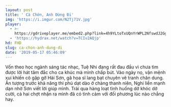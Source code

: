 ```yaml
---
layout: post
title: ' Cà Chớn, Anh Đừng Đi'
img: 'https://i.imgur.com/N2Tj71V.jpg'
player:
  - >-
    https://gdriveplayer.me/embed2.php?link=4h9YLtoTxUQnYrWPL2NfswdJ2Gg4F89UTdiaKY5ygUvTHjGsyaEzjEhM60dKmEpbrWD8d4pEq1gxPOwcLjy%252BqF6b89soTK8o%252FF%252BtJuBEzcgrMVlwB75HwiY0LWlSL4L1LLtFXGI0bQQQ7v%252FS3ZitY6LCfrV9Zzc3myXJ9xqOXgnywqyXkbqzgOZe0r4PfMMMxnw%252B%252FzSRhhtYr1TBrEwvT7
  - 'https://hydrax.net/watch?v=TCIv2AQjp'
hd: FHD
slug: ca-chon-anh-dung-di
date: '2019-05-17 05:46:09'
---
```

Vốn theo học ngành sáng tác nhạc, Tuệ Nhi đang rất đau đầu vì chưa tìm được lời hát tâm đắc cho ca khúc mà mình chấp bút. Vào ngày nọ, vận mệnh xui khiến cô gặp gỡ Hải Sơn, gã họa sĩ lang bạt chuyên vẽ tranh chân dung. Ấn tượng trước khả năng thi phú dạt dào ở chàng thanh niên, Nghi liền mạnh dạn nhờ Sơn viết lời giúp mình. Trải qua hàng loạt tình huống dở khóc dở cười, cả hai chợt nhận ra mình đã có tình cảm với đối phương lúc nào chẳng hay.
